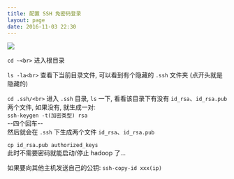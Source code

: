 ```yaml
---
title: 配置 SSH 免密码登录
layout: page
date: 2016-11-03 22:30
---
```


![](http://wiki.smallcpp.com/static/images/SSH/免密码登录原理.png)

`cd ~<br>` 进入根目录

`ls -la<br>` 查看下当前目录文件, 可以看到有个隐藏的 `.ssh` 文件夹 (点开头就是隐藏的)

`cd .ssh/<br>` 进入 `.ssh` 目录, `ls` 一下, 看看该目录下有没有 `id_rsa`、`id_rsa.pub` 两个文件, 如果没有, 就生成一对:<br>`ssh-keygen -t(加密类型) rsa`<br>--四个回车--<br>然后就会在 `.ssh` 下生成两个文件 `id_rsa`、`id_rsa.pub`

`cp id_rsa.pub authorized_keys`<br>此时不需要密码就能启动/停止 hadoop 了...

如果要向其他主机发送自己的公钥: `ssh-copy-id xxx(ip)`
